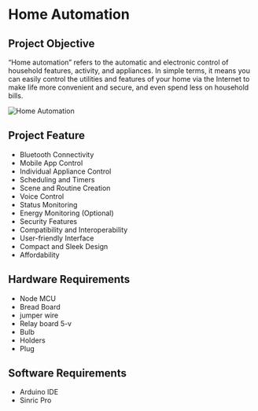 # Home Automation
## Project Objective
“Home automation” refers to the automatic and electronic control of household features, activity, and appliances. In simple terms, it means you can easily control the utilities and features of your home via the Internet to make life more convenient and secure, and even spend less on household bills.

![Home Automation](https://github.com/nigam-adarsh2003/Home-automation/assets/119562732/7d822166-7c2d-46a3-af51-94645869911c)

## Project Feature
* Bluetooth Connectivity
* Mobile App Control
* Individual Appliance Control
* Scheduling and Timers
* Scene and Routine Creation
* Voice Control
* Status Monitoring
* Energy Monitoring (Optional)
* Security Features
* Compatibility and Interoperability
* User-friendly Interface
* Compact and Sleek Design
* Affordability
## Hardware Requirements
* Node MCU
* Bread Board
* jumper wire
* Relay board 5-v 
* Bulb
* Holders
* Plug
## Software Requirements
* Arduino IDE
* Sinric Pro





